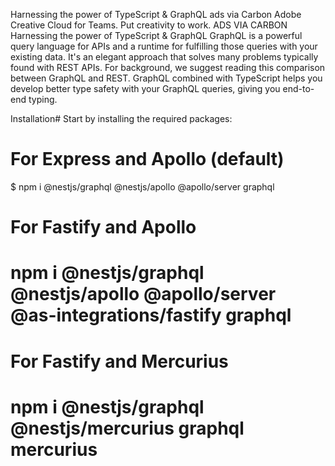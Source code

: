 
Harnessing the power of TypeScript & GraphQL
ads via Carbon
Adobe Creative Cloud for Teams. Put creativity to work.
ADS VIA CARBON
Harnessing the power of TypeScript & GraphQL
GraphQL is a powerful query language for APIs and a runtime for fulfilling those queries with your existing data. It's an elegant approach that solves many problems typically found with REST APIs. For background, we suggest reading this comparison between GraphQL and REST. GraphQL combined with TypeScript helps you develop better type safety with your GraphQL queries, giving you end-to-end typing.

Installation#
Start by installing the required packages:

# For Express and Apollo (default)
$ npm i @nestjs/graphql @nestjs/apollo @apollo/server graphql

# For Fastify and Apollo
# npm i @nestjs/graphql @nestjs/apollo @apollo/server @as-integrations/fastify graphql

# For Fastify and Mercurius
# npm i @nestjs/graphql @nestjs/mercurius graphql mercurius
